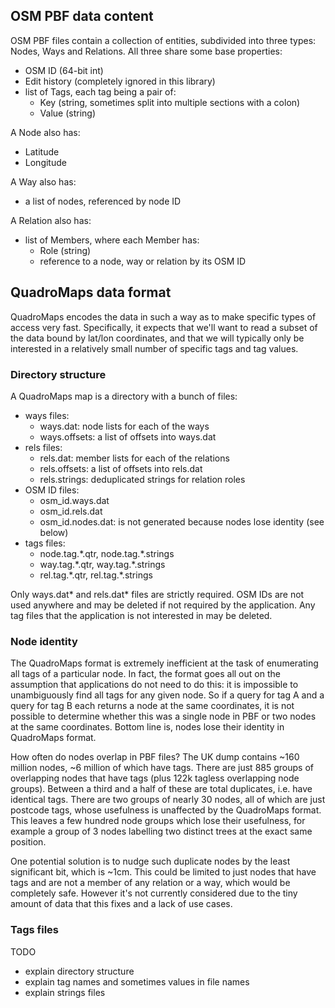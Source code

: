 ## OSM PBF data content

OSM PBF files contain a collection of entities, subdivided into three types: Nodes, Ways and Relations. All three share some base properties:

- OSM ID (64-bit int)
- Edit history (completely ignored in this library)
- list of Tags, each tag being a pair of:
  - Key (string, sometimes split into multiple sections with a colon)
  - Value (string)

A Node also has:

- Latitude
- Longitude

A Way also has:

- a list of nodes, referenced by node ID

A Relation also has:

- list of Members, where each Member has:
  - Role (string)
  - reference to a node, way or relation by its OSM ID

## QuadroMaps data format

QuadroMaps encodes the data in such a way as to make specific types of access very fast. Specifically, it expects that we'll want to read a subset of the data bound by lat/lon coordinates, and that we will typically only be interested in a relatively small number of specific tags and tag values.

### Directory structure

A QuadroMaps map is a directory with a bunch of files:

- ways files:
  - ways.dat: node lists for each of the ways
  - ways.offsets: a list of offsets into ways.dat
- rels files:
  - rels.dat: member lists for each of the relations
  - rels.offsets: a list of offsets into rels.dat
  - rels.strings: deduplicated strings for relation roles
- OSM ID files:
  - osm_id.ways.dat
  - osm_id.rels.dat
  - osm_id.nodes.dat: is not generated because nodes lose identity (see below)
- tags files:
  - node.tag.\*.qtr, node.tag.\*.strings
  - way.tag.\*.qtr, way.tag.\*.strings
  - rel.tag.\*.qtr, rel.tag.\*.strings

Only ways.dat* and rels.dat* files are strictly required. OSM IDs are not used anywhere and may be deleted if not required by the application. Any tag files that the application is not interested in may be deleted.

### Node identity

The QuadroMaps format is extremely inefficient at the task of enumerating all tags of a particular node. In fact, the format goes all out on the assumption that applications do not need to do this: it is impossible to unambiguously find all tags for any given node. So if a query for tag A and a query for tag B each returns a node at the same coordinates, it is not possible to determine whether this was a single node in PBF or two nodes at the same coordinates. Bottom line is, nodes lose their identity in QuadroMaps format.

How often do nodes overlap in PBF files? The UK dump contains ~160 million nodes, ~6 million of which have tags. There are just 885 groups of overlapping nodes that have tags (plus 122k tagless overlapping node groups). Between a third and a half of these are total duplicates, i.e. have identical tags. There are two groups of nearly 30 nodes, all of which are just postcode tags, whose usefulness is unaffected by the QuadroMaps format. This leaves a few hundred node groups which lose their usefulness, for example a group of 3 nodes labelling two distinct trees at the exact same position.

One potential solution is to nudge such duplicate nodes by the least significant bit, which is ~1cm. This could be limited to just nodes that have tags and are not a member of any relation or a way, which would be completely safe. However it's not currently considered due to the tiny amount of data that this fixes and a lack of use cases.

### Tags files

TODO

- explain directory structure
- explain tag names and sometimes values in file names
- explain strings files
